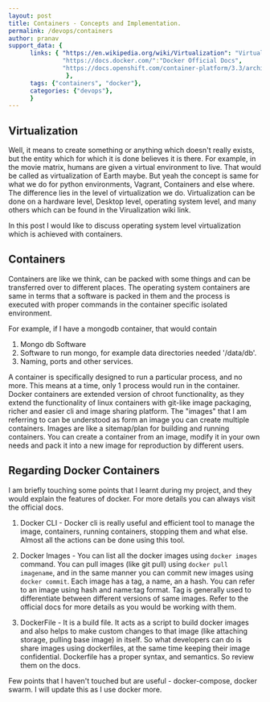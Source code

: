 ```yaml
---
layout: post
title: Containers - Concepts and Implementation.
permalink: /devops/containers
author: pranav
support_data: {
      links: { "https://en.wikipedia.org/wiki/Virtualization": "Virtualization Wiki",
               "https://docs.docker.com/":"Docker Official Docs",
               "https://docs.openshift.com/container-platform/3.3/architecture/core_concepts/containers_and_images.html":"Open shift docs"
                },
      tags: {"containers", "docker"},
      categories: {"devops"},
      }
---
```


## Virtualization
Well, it means to create something or anything which doesn't really exists, but the entity which for which it is done
believes it is there. For example, in the movie matrix, humans are given a virtual environment to live. That would be
called as virtualization of Earth maybe. But yeah the concept is same for what we do for python environments, Vagrant,
Containers and else where. The difference lies in the level of virtualization we do. Virtualization can be done on a 
hardware level, Desktop level, operating system level, and many others which can be found in the Virualization wiki link.

In this post I would like to discuss operating system level virtualization which is achieved with containers.

## Containers
Containers are like we think, can be packed with some things and can be transferred over to different places. The operating
system containers are same in terms that a software is packed in them and the process is executed with proper commands in 
the container specific isolated environment.

For example, if I have a mongodb container, that would contain

1. Mongo db Software
2. Software to run mongo, for example data directories needed '/data/db'.
3. Naming, ports and other services.

A container is specifically designed to run a particular process, and no more. This means at a time, only 1 process would run in the container. Docker containers are extended version of chroot functionality, as they extend the functionality of 
linux containers with git-like image packaging, richer and easier cli and image sharing platform. The "images" that I am referring to can be understood as form an image you can create multiple containers. Images are like a sitemap/plan for building and running containers. You can create a container from an image, modify it in your own needs and pack it into a new image for reproduction by different users.


## Regarding Docker Containers

I am briefly touching some points that I learnt during my project, and they would explain the features of docker. For more details you can always visit the official docs.

1. Docker CLI - Docker cli is really useful and efficient tool to manage the image, containers, running containers, stopping them and what else. Almost all the actions can be done using this tool.

2. Docker Images - You can list all the docker images using `docker images` command. You can pull images (like git pull) using `docker pull imagename`, and in the same manner you can commit new images using `docker commit`. Each image has a tag, a name, an a hash. You can refer to an image using hash and name:tag format. Tag is generally used to differentiate between different versions of same images. Refer to the official docs for more details as you would be working with them.

3. DockerFile - It is a build file. It acts as a script to build docker images and also helps to make custom changes to that image (like attaching storage, pulling base image) in itself. So what developers can do is share images using dockerfiles, at the same time keeping their image confidential. Dockerfile has a proper syntax, and semantics. So review them on the docs.

Few points that I haven't touched but are useful - docker-compose, docker swarm. I will update this as I use docker more.